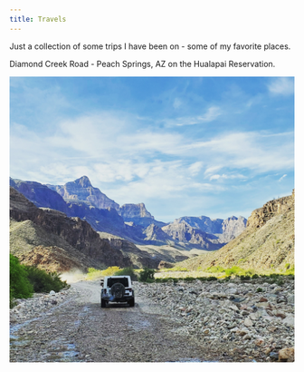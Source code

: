 ```yaml
---
title: Travels
---
```

Just a collection of some trips I have been on - some of my favorite places.

Diamond Creek Road - Peach Springs, AZ on the Hualapai Reservation.

![Diamond Creek Road - Peach Springs, AZ](https://github.com/cschledt/cschledt.github.io/blob/images/dcmtn.jpg)

